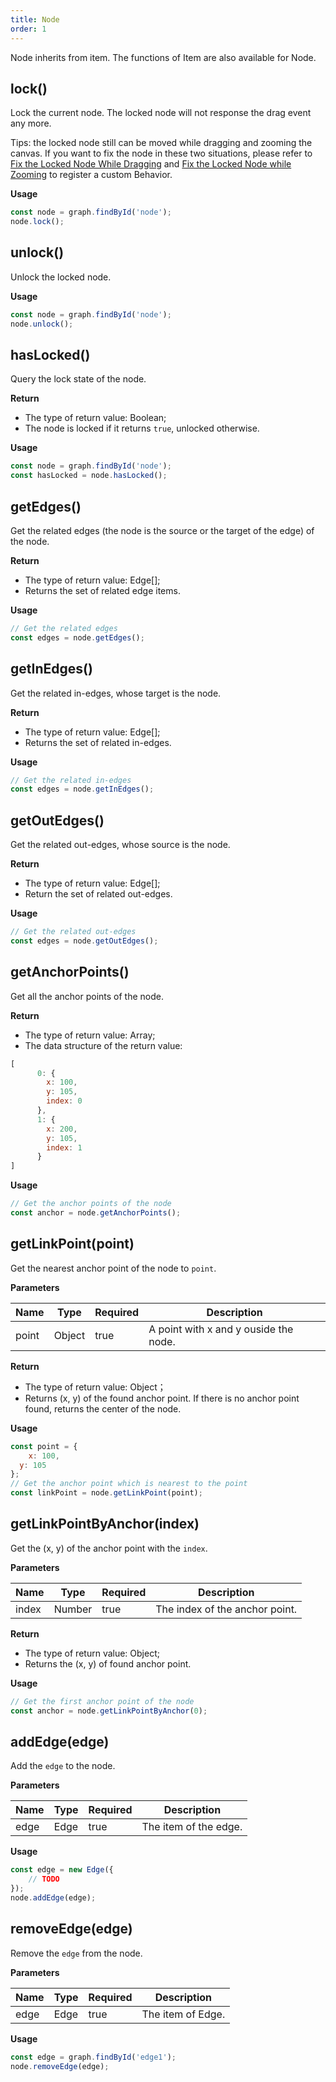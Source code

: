 ```yaml
---
title: Node
order: 1
---
```


Node inherits from item. The functions of Item are also available for Node.


## lock()

Lock the current node. The locked node will not response the drag event any more.

Tips: the locked node still can be moved while dragging and zooming the canvas. If you want to fix the node in these two situations, please refer to [Fix the Locked Node While Dragging](/en/docs/manual/advanced/lock-node#fix-the-locked-node-while-dragging) and [Fix the Locked Node while Zooming](/en/docs/manual/advanced/lock-node#fix-the-locked-node-while-zooming) to register a custom Behavior.


**Usage**

```javascript
const node = graph.findById('node');
node.lock();
```


## unlock()

Unlock the locked node.


**Usage**

```javascript
const node = graph.findById('node');
node.unlock();
```


## hasLocked()

Query the lock state of the node.


**Return**

- The type of return value: Boolean;
- The node is locked if it returns `true`, unlocked otherwise.


**Usage**

```javascript
const node = graph.findById('node');
const hasLocked = node.hasLocked();
```


## getEdges()
Get the related edges (the node is the source or the target of the edge) of the node.


**Return**

- The type of return value: Edge[];
- Returns the set of related edge items.


**Usage**
```javascript
// Get the related edges
const edges = node.getEdges();
```


## getInEdges()
Get the related in-edges, whose target is the node.


**Return**

- The type of return value: Edge[];
- Returns the set of related in-edges.


**Usage**
```javascript
// Get the related in-edges
const edges = node.getInEdges();
```


## getOutEdges()
Get the related out-edges, whose source is the node.


**Return**

- The type of return value: Edge[];
- Return the set of related out-edges.


**Usage**
```javascript
// Get the related out-edges
const edges = node.getOutEdges();
```


## getAnchorPoints()
Get all the anchor points of the node.


**Return**

- The type of return value: Array;
- The data structure of the return value:
```javascript
[
      0: {
        x: 100, 
        y: 105,
        index: 0
      },
      1: {
        x: 200, 
        y: 105,
        index: 1
      }
]
```


**Usage**
```javascript
// Get the anchor points of the node
const anchor = node.getAnchorPoints();
```


## getLinkPoint(point)
Get the nearest anchor point of the node to `point`.


**Parameters**

| Name | Type | Required | Description |
| --- | --- | --- | --- |
| point | Object | true | A point with x and y ouside the node.  |



**Return**

- The type of return value: Object；
- Returns (x, y) of the found anchor point. If there is no anchor point found, returns the center of the node.


**Usage**
```javascript
const point = {
	x: 100,
  y: 105
};
// Get the anchor point which is nearest to the point
const linkPoint = node.getLinkPoint(point);
```



## getLinkPointByAnchor(index)
Get the (x, y) of the anchor point with the `index`.


**Parameters**

| Name | Type | Required | Description |
| --- | --- | --- | --- |
| index | Number | true | The index of the anchor point. |



**Return**

- The type of return value: Object;
- Returns the (x, y) of found anchor point.


**Usage**
```javascript
// Get the first anchor point of the node
const anchor = node.getLinkPointByAnchor(0);
```

## addEdge(edge)
Add the `edge` to the node.


**Parameters**

| Name | Type | Required | Description |
| --- | --- | --- | --- |
| edge | Edge | true | The item of the edge. |



**Usage**
```javascript
const edge = new Edge({
	// TODO
});
node.addEdge(edge);
```


## removeEdge(edge)
Remove the `edge` from the node.


**Parameters**

| Name | Type | Required | Description |
| --- | --- | --- | --- |
| edge | Edge | true | The item of Edge. |



**Usage**
```javascript
const edge = graph.findById('edge1'); 
node.removeEdge(edge);
```
